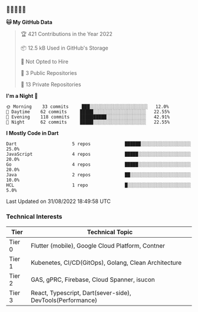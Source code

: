 ### 🤯🤯🤯🤯🤯

<!--START_SECTION:waka-->
**🐱 My GitHub Data** 

> 🏆 421 Contributions in the Year 2022
 > 
> 📦 12.5 kB Used in GitHub's Storage 
 > 
> 🚫 Not Opted to Hire
 > 
> 📜 3 Public Repositories 
 > 
> 🔑 13 Private Repositories  
 > 
**I'm a Night 🦉** 

```text
🌞 Morning    33 commits     ███░░░░░░░░░░░░░░░░░░░░░░   12.0% 
🌆 Daytime    62 commits     █████░░░░░░░░░░░░░░░░░░░░   22.55% 
🌃 Evening    118 commits    ██████████░░░░░░░░░░░░░░░   42.91% 
🌙 Night      62 commits     █████░░░░░░░░░░░░░░░░░░░░   22.55%

```


**I Mostly Code in Dart** 

```text
Dart                     5 repos             ██████░░░░░░░░░░░░░░░░░░░   25.0% 
JavaScript               4 repos             █████░░░░░░░░░░░░░░░░░░░░   20.0% 
Go                       4 repos             █████░░░░░░░░░░░░░░░░░░░░   20.0% 
Java                     2 repos             ██░░░░░░░░░░░░░░░░░░░░░░░   10.0% 
HCL                      1 repo              █░░░░░░░░░░░░░░░░░░░░░░░░   5.0%

```

 Last Updated on 31/08/2022 18:49:58 UTC
<!--END_SECTION:waka-->

### Technical Interests

| Tier | Technical Topic | 
| -------- | -------- |
| Tier 0 |  Flutter (mobile), Google Cloud Platform, Contner |
| Tier 1 | Kubenetes, CI/CD(GitOps), Golang, Clean Architecture |
| Tier 2 | GAS, gPRC, Firebase, Cloud Spanner, isucon | 
| Tier 3 | React, Typescript, Dart(sever-side), DevTools(Performance) |
